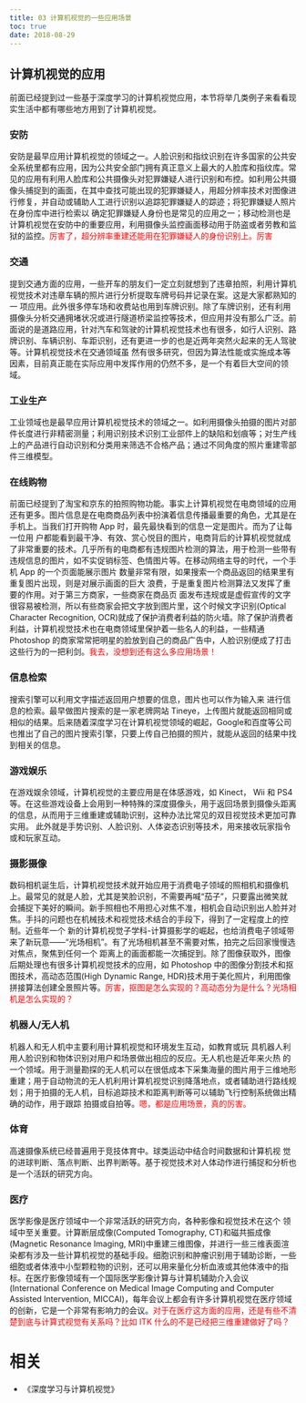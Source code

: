 ```yaml
---
title: 03 计算机视觉的一些应用场景
toc: true
date: 2018-08-29
---
```



## 计算机视觉的应用

前面已经提到过一些基于深度学习的计算机视觉应用，本节将举几类例子来看看现实生活中都有哪些地方用到了计算机视觉。

### 安防

安防是最早应用计算机视觉的领域之一。人脸识别和指纹识别在许多国家的公共安全系统里都有应用，因为公共安全部门拥有真正意义上最大的人脸库和指纹库。常见的应用有利用人脸库和公共摄像头对犯罪嫌疑人进行识别和布控。如利用公共摄像头捕捉到的画面，在其中查找可能出现的犯罪嫌疑人，用超分辨率技术对图像进行修复，并自动或辅助人工进行识别以追踪犯罪嫌疑人的踪迹；将犯罪嫌疑人照片在身份库中进行检索以 确定犯罪嫌疑人身份也是常见的应用之一；移动检测也是计算机视觉在安防中的重要应用，利用摄像头监控画面移动用于防盗或者劳教和监狱的监控。<span style="color:red;">厉害了，超分辨率重建还能用在犯罪嫌疑人的身份识别上。厉害</span>

### 交通

提到交通方面的应用，一些开车的朋友们一定立刻就想到了违章拍照，利用计算机视觉技术对违章车辆的照片进行分析提取车牌号码并记录在案。这是大家都熟知的一 项应用。此外很多停车场和收费站也用到车牌识别。除了车牌识别，还有利用摄像头分析交通拥堵状况或进行隧道桥梁监控等技术，但应用并没有那么广泛。前面说的是道路应用，针对汽车和驾驶的计算机视觉技术也有很多，如行人识别、路牌识别、车辆识别、车距识别，还有更进一步的也是近两年突然火起来的无人驾驶等。计算机视觉技术在交通领域虽 然有很多研究，但因为算法性能或实施成本等因素，目前真正能在实际应用中发挥作用的仍然不多，是一个有着巨大空间的领域。

### 工业生产

工业领域也是最早应用计算机视觉技术的领域之一。如利用摄像头拍摄的图片对部件长度进行非精密测量；利用识别技术识别工业部件上的缺陷和划痕等；对生产线上的产品进行自动识别和分类用来筛选不合格产品；通过不同角度的照片重建零部件三维模型。

### 在线购物


前面已经提到了淘宝和京东的拍照购物功能。事实上计算机视觉在电商领域的应用还有更多。图片信息是在电商商品列表中扮演着信息传播最重要的角色，尤其是在手机上。当我们打开购物 App 时，最先最快看到的信息一定是图片。而为了让每一位用 户都能看到最干净、有效、赏心悦目的图片，电商背后的计算机视觉就成了非常重要的技术。几乎所有的电商都有违规图片检测的算法，用于检测一些带有违规信息的图片，如不实促销标签、色情图片等。在移动网络主导的时代，一个手机 App 的一个页面能展示图片 数量非常有限，如果搜索一个商品返回的结果里有重复图片出现，则是对展示画面的巨大 浪费，于是重复图片检测算法又发挥了重要的作用。对于第三方商家，一些商家在商品页 面发布违规或是虚假宣传的文字很容易被检测，所以有些商家会把文字放到图片里，这个时候文字识别(Optical Character Recognition, OCR)就成了保护消费者利益的防火墙。除了保护消费者利益，计算机视觉技术也在电商领域里保护着一些名人的利益，一些精通 Photoshop 的商家常常把明星的脸放到自己的商品广告中，人脸识别便成了打击这些行为的一把利剑。<span style="color:red;">我去，没想到还有这么多应用场景！</span>

### 信息检索

搜索引擎可以利用文字描述返回用户想要的信息，图片也可以作为输入来 进行信息的检索。最早做图片搜索的是一家老牌网站 Tineye，上传图片就能返回相同或相似的结果。后来随着深度学习在计算机视觉领域的崛起，Google和百度等公司也推出了自己的图片搜索引擎，只要上传自己拍摄的照片，就能从返回的结果中找到相关的信息。

### 游戏娱乐

在游戏娱余领域，计算机视觉的主要应用是在体感游戏，如 Kinect， Wii 和 PS4 等。在这些游戏设备上会用到一种特殊的深度摄像头，用于返回场景到摄像头距离 的信息，从而用于三维重建或辅助识别，这种办法比常见的双目视觉技术更加可靠实用。 此外就是手势识别、人脸识别、人体姿态识别等技术，用来接收玩家指令或和玩家互动。

### 摄影摄像

数码相机诞生后，计算机视觉技术就开始应用于消费电子领域的照相机和摄像机上。最常见的就是人脸，尤其是笑脸识别，不需要再喊“茄子”，只要露出微笑就 会捕捉下美好的瞬间。新手照相也不用担心对焦不准，相机会自动识别出人脸并对焦。手抖的问题也在机械技术和视觉技术结合的手段下，得到了一定程度上的控制。近些年一个 新的计算机视觉子学科-计算摄影学的崛起，也给消费电子领域带来了新玩意——“光场相机”。有了光场相机甚至不需要对焦，拍完之后回家慢慢选对焦点，聚焦到任何一个 距离上的画面都能一次捕捉到。除了图像获取外，图像后期处理也有很多计算机视觉技术的应用，如 Photoshop 中的图像分割技术和抠图技术，高动态范围(High Dynamic Range, HDR)技术用于美化照片，利用图像拼接算法创建全景照片等。<span style="color:red;">厉害，抠图是怎么实现的？高动态分为是什么？光场相机是怎么实现的？</span>


### 机器人/无人机

机器人和无人机中主要利用计算机视觉和环境发生互动，如教育或玩 具机器人利用人脸识别和物体识别对用户和场景做出相应的反应。无人机也是近年来火热 的一个领域。用于测量勘探的无人机可以在很低成本下采集海量的图片用于三维地形重建；用于自动物流的无人机利用计算机视觉识别降落地点，或者辅助进行路线规划；用于拍摄的无人机，目标追踪技术和距离判断等可以辅助飞行控制系统做出精确的动作，用于跟踪 拍摄或自拍等。<span style="color:red;">嗯，都是应用场景，真的厉害。</span>

### 体育

高速摄像系统已经普遍用于竞技体育中。球类运动中结合时间数据和计算机视 觉的进球判断、落点判断、出界判断等。基于视觉技术对人体动作进行捕捉和分析也是一个活跃的研究方向。

### 医疗

医学影像是医疗领域中一个非常活跃的研究方向，各种影像和视觉技术在这个 领域中至关重要。计算断层成像(Computed Tomography, CT)和磁共振成像(Magnetic Resonance Imaging, MRI)中重建三维图像，并进行一些三维表面渲染都有涉及一些计算机视觉的基础手段。细胞识别和肿瘤识别用于辅助诊断，一些细胞或者体液中小型颗粒物的识别，还可以用来量化分析血液或其他体液中的指标。在医疗影像领域有一个国际医学影像计算与计算机辅助介入会议(International Conference on Medical Image Computing and Computer Assisted Intervention, MICCAI)，每年会议上都会有许多计算机视觉在医疗领域 的创新，它是一个非常有影响力的会议。<span style="color:red;">对于在医疗这方面的应用，还是有些不清楚到底与计算式视觉有关系吗？比如 ITK 什么的不是已经把三维重建做好了吗？</span>



# 相关

- 《深度学习与计算机视觉》

